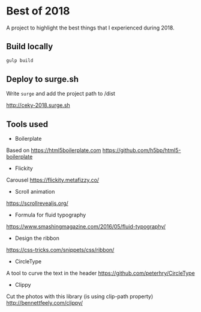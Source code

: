 # Best of 2018
A project to highlight the best things that I experienced during 2018.

## Build locally

``` bash
gulp build
```

## Deploy to surge.sh

Write ```surge``` and add the project path to /dist

http://ceky-2018.surge.sh

## Tools used

- Boilerplate

Based on 
https://html5boilerplate.com
https://github.com/h5bp/html5-boilerplate

- Flickity

Carousel https://flickity.metafizzy.co/

- Scroll animation

https://scrollrevealjs.org/

- Formula for fluid typography

https://www.smashingmagazine.com/2016/05/fluid-typography/

- Design the ribbon

https://css-tricks.com/snippets/css/ribbon/

- CircleType

A tool to curve the text in the header https://github.com/peterhry/CircleType

- Clippy

Cut the photos with this library (is using clip-path property) http://bennettfeely.com/clippy/